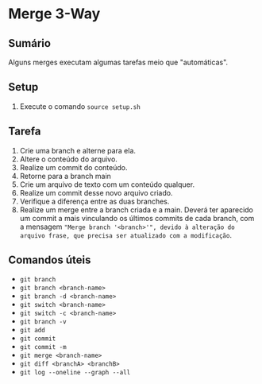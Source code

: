 # Merge 3-Way

## Sumário

Alguns merges executam algumas tarefas meio que "automáticas".

## Setup

1. Execute o comando `source setup.sh`

## Tarefa

1. Crie uma branch e alterne para ela.
1. Altere o conteúdo do arquivo.
1. Realize um commit do conteúdo.
1. Retorne para a branch main
1. Crie um arquivo de texto com um conteúdo qualquer.
1. Realize um commit desse novo arquivo criado.
1. Verifique a diferença entre as duas branches.
1. Realize um merge entre a branch criada e a main. Deverá ter aparecido um
   commit a mais vinculando os últimos commits de cada branch, com a mensagem
   `"Merge branch '<branch>'", devido à alteração do arquivo frase, que precisa
   ser atualizado com a modificação`.

## Comandos úteis

- `git branch`
- `git branch <branch-name>`
- `git branch -d <branch-name>`
- `git switch <branch-name>`
- `git switch -c <branch-name>`
- `git branch -v`
- `git add`
- `git commit`
- `git commit -m`
- `git merge <branch-name>`
- `git diff <branchA> <branchB>`
- `git log --oneline --graph --all`


